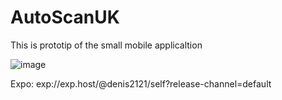 # AutoScanUK
This is prototip of the small mobile applicaltion



![image](https://user-images.githubusercontent.com/17948715/159096218-7512e76c-6961-4052-95af-bf18d6c52158.png)


Expo:
exp://exp.host/@denis2121/self?release-channel=default
